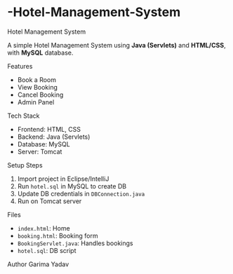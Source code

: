 # -Hotel-Management-System

 Hotel Management System

A simple Hotel Management System using **Java (Servlets)** and **HTML/CSS**, with **MySQL** database.

 Features
- Book a Room
- View Booking
- Cancel Booking
- Admin Panel

 Tech Stack
- Frontend: HTML, CSS
- Backend: Java (Servlets)
- Database: MySQL
- Server: Tomcat

 Setup Steps
1. Import project in Eclipse/IntelliJ
2. Run `hotel.sql` in MySQL to create DB
3. Update DB credentials in `DBConnection.java`
4. Run on Tomcat server

 Files
- `index.html`: Home
- `booking.html`: Booking form
- `BookingServlet.java`: Handles bookings
- `hotel.sql`: DB script

 Author
Garima Yadav
